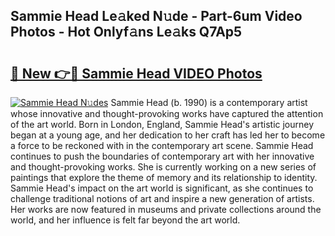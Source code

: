 ## Sammie Head Le𝚊ked N𝚞de - Part-6um Video Photos - Hot Onlyf𝚊ns Le𝚊ks Q7Ap5

# <h2><a href="http://ab98400.deff.icu/?id=Sammie+Head">🔗 New 👉🔴 Sammie Head VIDEO Photos</a></h2>

[![Sammie Head N𝚞des](https://i.imgur.com/rIISA9y.gif)](http://ab98400.deff.icu/?id=Sammie+Head)
Sammie Head (b. 1990) is a contemporary artist whose innovative and thought-provoking works have captured the attention of the art world. Born in London, England, Sammie Head's artistic journey began at a young age, and her dedication to her craft has led her to become a force to be reckoned with in the contemporary art scene. Sammie Head continues to push the boundaries of contemporary art with her innovative and thought-provoking works. She is currently working on a new series of paintings that explore the theme of memory and its relationship to identity. Sammie Head's impact on the art world is significant, as she continues to challenge traditional notions of art and inspire a new generation of artists. Her works are now featured in museums and private collections around the world, and her influence is felt far beyond the art world.
